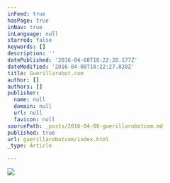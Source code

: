 ```yaml
---
inFeed: true
hasPage: true
inNav: true
inLanguage: null
starred: false
keywords: []
description: ''
datePublished: '2016-04-08T18:22:28.177Z'
dateModified: '2016-04-08T18:22:27.820Z'
title: Guerillarobot.com
author: []
authors: []
publisher:
  name: null
  domain: null
  url: null
  favicon: null
sourcePath: _posts/2016-04-08-guerillarobotcom.md
published: true
url: guerillarobotcom/index.html
_type: Article

---
```

![](https://the-grid-user-content.s3-us-west-2.amazonaws.com/99dfdf8f-ace2-48dd-972a-4b6ed39c1ade.jpg)
